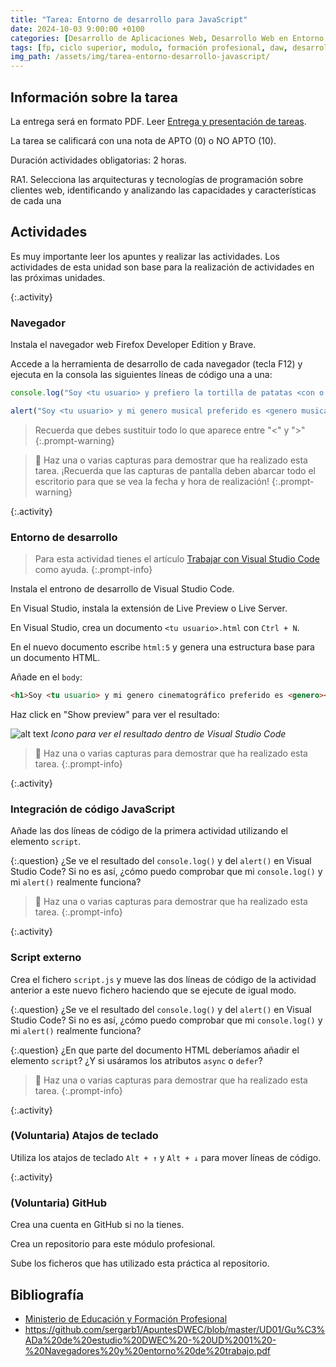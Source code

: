 ```yaml
---
title: "Tarea: Entorno de desarrollo para JavaScript"
date: 2024-10-03 9:00:00 +0100
categories: [Desarrollo de Aplicaciones Web, Desarrollo Web en Entorno Cliente]
tags: [fp, ciclo superior, modulo, formación profesional, daw, desarrollo de aplicaciones web, desarrollo web en entorno cliente, dwec, tarea, práctica]
img_path: /assets/img/tarea-entorno-desarrollo-javascript/
---
```


## Información sobre la tarea

La entrega será en formato PDF. Leer [Entrega y presentación de tareas](/posts/entrega-presentacion-tareas/).

La tarea se calificará con una nota de APTO (0) o NO APTO (10).

Duración actividades obligatorias: 2 horas.

RA1. Selecciona las arquitecturas y tecnologías de programación sobre clientes web, identificando y analizando las capacidades y características de cada una

## Actividades

Es muy importante leer los apuntes y realizar las actividades. Los actividades de esta unidad son base para la realización de actividades en las próximas unidades.

{:.activity}
### Navegador

Instala el navegador web Firefox Developer Edition y Brave.

Accede a la herramienta de desarrollo de cada navegador (tecla F12) y ejecuta en la consola las siguientes líneas de código una a una:

```javascript
console.log("Soy <tu usuario> y prefiero la tortilla de patatas <con o sin> cebolla")
```

```javascript
alert("Soy <tu usuario> y mi genero musical preferido es <genero musical preferido>")
```

> Recuerda que debes sustituir todo lo que aparece entre "<" y ">"
{:.prompt-warning}

> 📸 Haz una o varias capturas para demostrar que ha realizado esta tarea. ¡Recuerda que las capturas de pantalla deben abarcar todo el escritorio para que se vea la fecha y hora de realización!
{:.prompt-warning}

{:.activity}
### Entorno de desarrollo

> Para esta actividad tienes el artículo [Trabajar con Visual Studio Code](https://marcosruiz.github.io/posts/trabajar-visual-studio-code/) como ayuda.
{:.prompt-info}

Instala el entrono de desarrollo de Visual Studio Code.

En Visual Studio, instala la extensión de Live Preview o Live Server.

En Visual Studio, crea un documento `<tu usuario>.html` con `Ctrl + N`.

En el nuevo documento escribe `html:5` y genera una estructura base para un documento HTML.

Añade en el `body`:

```html
<h1>Soy <tu usuario> y mi genero cinematográfico preferido es <genero></h1>
```

Haz click en "Show preview" para ver el resultado:

![alt text](showPreview.png)
_Icono para ver el resultado dentro de Visual Studio Code_

> 📸 Haz una o varias capturas para demostrar que ha realizado esta tarea.
{:.prompt-info}

{:.activity}
### Integración de código JavaScript

Añade las dos líneas de código de la primera actividad utilizando el elemento `script`.

{:.question}
¿Se ve el resultado del  `console.log()` y del `alert()` en Visual Studio Code? Si no es así, ¿cómo puedo comprobar que mi `console.log()` y mi `alert()` realmente funciona?

> 📸 Haz una o varias capturas para demostrar que ha realizado esta tarea.
{:.prompt-info}

{:.activity}
### Script externo

Crea el fichero `script.js` y mueve las dos líneas de código de la actividad anterior a este nuevo fichero haciendo que se ejecute de igual modo.

{:.question}
¿Se ve el resultado del  `console.log()` y del `alert()` en Visual Studio Code? Si no es así, ¿cómo puedo comprobar que mi `console.log()` y mi `alert()` realmente funciona?

{:.question}
¿En que parte del documento HTML deberíamos añadir el elemento `script`? ¿Y si usáramos los atributos `async` o `defer`?

> 📸 Haz una o varias capturas para demostrar que ha realizado esta tarea.
{:.prompt-info}

{:.activity}
### (Voluntaria) Atajos de teclado

Utiliza los atajos de teclado `Alt + ↑` y `Alt + ↓` para mover líneas de código.

{:.activity}
### (Voluntaria) GitHub

Crea una cuenta en GitHub si no la tienes.

Crea un repositorio para este módulo profesional.

Sube los ficheros que has utilizado esta práctica al repositorio.

## Bibliografía

- [Ministerio de Educación y Formación Profesional](https://www.educacionyfp.gob.es/portada.html)
- <https://github.com/sergarb1/ApuntesDWEC/blob/master/UD01/Gu%C3%ADa%20de%20estudio%20DWEC%20-%20UD%2001%20-%20Navegadores%20y%20entorno%20de%20trabajo.pdf>
